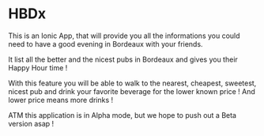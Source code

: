 # HBDx

This is an Ionic App, that will provide you all the informations you could need to have a good evening in Bordeaux with your friends.

It list all the better and the nicest pubs in Bordeaux and gives you their Happy Hour time ! 

With this feature you will be able to walk to the nearest, cheapest, sweetest, nicest pub and drink your favorite beverage for the lower known
price ! And lower price means more drinks ! 

ATM this application is in Alpha mode, but we hope to push out a Beta version asap ! 
